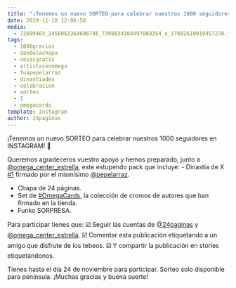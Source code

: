 ```yaml
---
title: "¡Tenemos un nuevo SORTEO para celebrar nuestros 1000 seguidores en INSTAGRAM! 🎁"
date: 2019-11-18 12:06:58
media: 
  - 72699403_2456063364606746_7398834384497089354_n_17882610019457278.jpg
tags: 
  - 1000gracias
  - dandolachapa
  - cosasgratis
  - artistasenomega
  - fuapepelarraz
  - dinastiadex
  - celebracion
  - sorteo
  - 1
  - omegacards
template: instagram
author: 24paginas
---
```


¡Tenemos un nuevo SORTEO para celebrar nuestros 1000 seguidores en INSTAGRAM! 🎁


Queremos agradeceros vuestro apoyo y hemos preparado, junto a [@omega_center_estrella](https://instagram.com/omega_center_estrella), este estupendo pack que incluye: - Dinastía de X [#1](/tags/1) firmado por el mismísimo [@pepelarraz](https://instagram.com/pepelarraz).
- Chapa de 24 páginas.
- Set de [#OmegaCards](/tags/omegacards), la colección de cromos de autores que han firmado en la tienda.
- Funko SORPRESA.

Para participar tienes que:
☑️ Seguir las cuentas de [@24paginas](https://instagram.com/24paginas) y [@omega_center_estrella](https://instagram.com/omega_center_estrella).
☑️ Comentar esta publicación etiquetando a un amigo que disfrute de los tebeos.
☑️ Y compartir la publicación en stories etiquetándonos.

Tienes hasta el día 24 de noviembre para participar. 
Sorteo solo disponible para península. ¡Muchas gracias y buena suerte!







